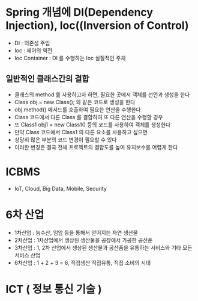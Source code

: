 # Spring 개념에 DI(Dependency Injection), Ioc((Inversion of Control)
* DI : 의존성 주입
* Ioc : 제어의 역전
* Ioc Container : DI 를 수행하는 Ioc 실질적인 주체

## 일반적인 클래스간의 결합
* 클래스의 method 를 사용하고자 하면, 필요한 곳에서 객체를 선언과 생성을 한다
* Class obj = new Class(); 와 같은 코드로 생성을 한다
* obj.method() 메서드를 호출하여 필요한 연산을 수행한다
* Class 코드에서 다른 Class 를 결합하여 또 다른 연산을 수행할 경우
* 또 Class1 obj1 = new Class1() 등의 코드를 사용하여 객체를 생성한다
* 만약 Class 코드에서 Class1 의 다른 요소를 사용하고 싶으면
* 상당히 많은 부분의 코드 변경이 필요할 수 있다
* 이러한 변경은 결국 전체 프로젝트의 결합도를 높여 유지보수를 어렵게 한다

# ICBMS
* IoT, Cloud, Big Data, Mobile, Security

# 6차 산업
* 1차산업 : 농수산, 임업 등을 통해서 얻어지는 자연 생산물
* 2차산업 : 1차산업에서 생상된 생산물을 공장에서 가공한 공산푼
* 3차산업 : 1, 2차 산업에서 생상된 생산물과 공산품을 유통하는 서비스와 기타 모든 서비스 산업
* 6차산업 : 1 + 2 + 3 = 6, 직접생산 직접유통, 직접 소비의 시대

# ICT ( 정보 통신 기술 )